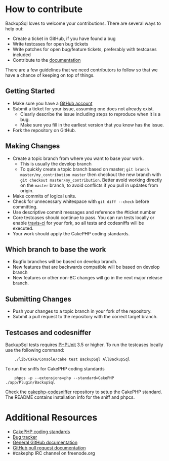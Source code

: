 # How to contribute

BackupSql loves to welcome your contributions. There are several ways to help out:
* Create a ticket in GitHub, if you have found a bug
* Write testcases for open bug tickets
* Write patches for open bug/feature tickets, preferably with testcases included
* Contribute to the [documentation](https://github.com/gilleswittenberg/BackupSql/tree/gh-pages)

There are a few guidelines that we need contributors to follow so that we have a
chance of keeping on top of things.

## Getting Started

* Make sure you have a [GitHub account](https://github.com/signup/free)
* Submit a ticket for your issue, assuming one does not already exist.
	* Clearly describe the issue including steps to reproduce when it is a bug.
	* Make sure you fill in the earliest version that you know has the issue.
* Fork the repository on GitHub.

## Making Changes

* Create a topic branch from where you want to base your work.
	* This is usually the develop branch
	* To quickly create a topic branch based on master; `git branch
		master/my_contribution master` then checkout the new branch with `git
		checkout master/my_contribution`. Better avoid working directly on the
		`master` branch, to avoid conflicts if you pull in updates from origin.
* Make commits of logical units.
* Check for unnecessary whitespace with `git diff --check` before committing.
* Use descriptive commit messages and reference the #ticket number
* Core testcases should continue to pass. You can run tests locally or enable
	[travis-ci](https://travis-ci.org/) for your fork, so all tests and codesniffs
	will be executed.
* Your work should apply the CakePHP coding standards.

## Which branch to base the work

* Bugfix branches will be based on develop branch.
* New features that are backwards compatible will be based on develop branch
* New features or other non-BC changes will go in the next major release branch.

## Submitting Changes

* Push your changes to a topic branch in your fork of the repository.
* Submit a pull request to the repository with the correct target branch.

## Testcases and codesniffer

BackupSql tests requires [PHPUnit](http://www.phpunit.de/manual/current/en/installation.html)
3.5 or higher. To run the testcases locally use the following command:

		./lib/Cake/Console/cake test BackupSql AllBackupSql

To run the sniffs for CakePHP coding standards

		phpcs -p --extensions=php --standard=CakePHP ./app/Plugin/BackupSql

Check the [cakephp-codesniffer](https://github.com/cakephp/cakephp-codesniffer)
repository to setup the CakePHP standard. The README contains installation info
for the sniff and phpcs.


# Additional Resources

* [CakePHP coding standards](http://book.cakephp.org/2.0/en/contributing/cakephp-coding-conventions.html)
* [Bug tracker](https://github.com/gilleswittenberg/BackupSql/issues)
* [General GitHub documentation](https://help.github.com/)
* [GitHub pull request documentation](https://help.github.com/send-pull-requests/)
* #cakephp IRC channel on freenode.org
